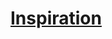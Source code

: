 ﻿---
!LinkItem
Link: inspiration_hd.md
NameLink: <!--NameLink-->[Inspiration](hd_inspiration.md)<!--/NameLink-->
Id: personnality_background_hd.md#inspiration
ParentLink: personnality_background_hd.md#personnalité-et-historique
Name: Inspiration
ParentName: Personnalité et Historique
---




# [Inspiration](hd_inspiration.md)



